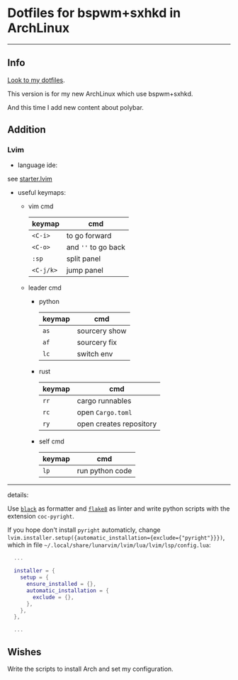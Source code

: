 # Dotfiles for bspwm+sxhkd in ArchLinux

---

## Info

[Look to my dotfiles](https://github.com/Sonder9927/.dotfiles).

This version is for my new ArchLinux which use bspwm+sxhkd.

And this time I add new content about polybar.

## Addition

### Lvim

- language ide:

see [starter.lvim](https://github.com/LunarVim/starter.lvim)

- useful keymaps:

  - vim cmd

    | keymap    | cmd                 |
    | --------- | ------------------- |
    | `<C-i>`   | to go forward       |
    | `<C-o>`   | and `''` to go back |
    | `:sp`     | split panel         |
    | `<C-j/k>` | jump panel          |

  - leader cmd

    - python

      | keymap | cmd           |
      | ------ | ------------- |
      | `as`   | sourcery show |
      | `af`   | sourcery fix  |
      | `lc`   | switch env    |

    - rust

      | keymap | cmd                     |
      | ------ | ----------------------- |
      | `rr`   | cargo runnables         |
      | `rc`   | open `Cargo.toml`       |
      | `ry`   | open creates repository |

    - self cmd

      | keymap | cmd             |
      | ------ | --------------- |
      | `lp`   | run python code |

---

details:

Use [`black`](https://black.readthedocs.io/en/stable) as formatter
and [`flake8`](https://flake8.pycqa.org/en/latest/index.html) as linter
and write python scripts with the extension `coc-pyright`.

If you hope don't install `pyright` automaticly,
change `lvim.installer.setup({automatic_installation={exclude={"pyright"}}})`,
which in file `~/.local/share/lunarvim/lvim/lua/lvim/lsp/config.lua`:

```lua
  ...

  installer = {
    setup = {
      ensure_installed = {},
      automatic_installation = {
        exclude = {},
      },
    },
  },

  ...
```

## Wishes

Write the scripts to install Arch and set my configuration.
